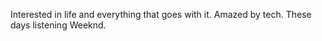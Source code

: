 

Interested in life and everything that goes with it. Amazed by tech. These days listening Weeknd.


